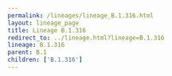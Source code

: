 ```yaml
---
permalink: /lineages/lineage_B.1.316.html
layout: lineage_page
title: Lineage B.1.316
redirect_to: ../lineage.html?lineage=B.1.316
lineage: B.1.316
parent: B.1
children: ['B.1.316']
---
```

